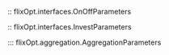 :: flixOpt.interfaces.OnOffParameters

:: flixOpt.interfaces.InvestParameters

::: flixOpt.aggregation.AggregationParameters
